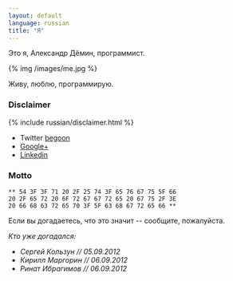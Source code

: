 ```yaml
---
layout: default
language: russian
title: "Я"
---
```

Это я, Александр Дëмин, программист.

{% img /images/me.jpg %}

Живу, люблю, программирую.

### Disclaimer

{% include russian/disclaimer.html %}

* Twitter [begoon][]
* [Google+][]
* [Linkedin][]

[begoon]: http://twitter.com/begoon
[Google+]: https://plus.google.com/114157100952261261794?rel=author
[Linkedin]: http://www.linkedin.com/in/alexanderdemin

### Motto

    ** 54 3F 3F 71 20 2F 25 74 3F 65 76 67 75 5F 66 
    20 2F 65 72 20 6F 72 67 67 72 65 20 67 75 2F 3E 
    20 66 68 63 72 65 70 3F 5F 63 68 67 72 65 66 **

Если вы догадаетесь, что это значит -- сообщите, пожалуйста.

*Кто уже догадался:*

* *Сергей Кользун // 05.09.2012*
* *Кирилл Маргорин // 06.09.2012*
* *Ринат Ибрагимов // 06.09.2012*
